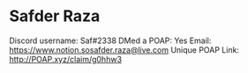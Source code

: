 # Safder Raza

Discord username: Saf#2338
DMed a POAP: Yes
Email: https://www.notion.sosafder.raza@live.com
Unique POAP Link: 
http://POAP.xyz/claim/g0hhw3